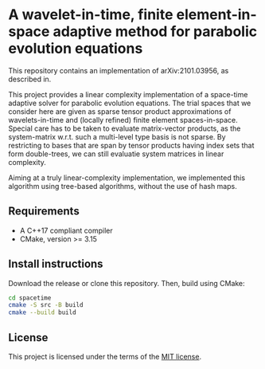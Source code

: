 # A wavelet-in-time, finite element-in-space adaptive method for parabolic evolution equations
This repository contains an implementation of arXiv:2101.03956, as described in.

This project provides a linear complexity implementation of a space-time
adaptive solver for parabolic evolution equations.  The trial spaces that
we consider here are given as sparse tensor product approximations
of wavelets-in-time and (locally refined) finite element spaces-in-space.
Special care has to be taken to evaluate matrix-vector products, as the
system-matrix w.r.t. such a multi-level type basis is not sparse. By restricting
to bases that are span by tensor products having index sets that form double-trees,
we can still evaluatie system matrices in linear complexity.

Aiming at a truly linear-complexity implementation, we implemented this algorithm
using tree-based algorithms, without the use of hash maps.

## Requirements
- A C++17 compliant compiler
- CMake, version >= 3.15

## Install instructions
Download the release or clone this repository. Then, build using CMake:

```bash
cd spacetime
cmake -S src -B build
cmake --build build
```

## License
This project is licensed under the terms of the [MIT license](LICENSE.md).
